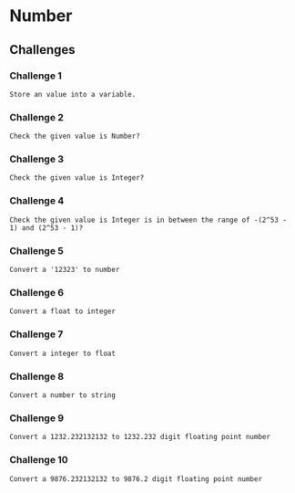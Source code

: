 # Number

## **Challenges**

### Challenge 1

```
Store an value into a variable.
```

### Challenge 2

```
Check the given value is Number?
```

### Challenge 3

```
Check the given value is Integer?
```

### Challenge 4

```
Check the given value is Integer is in between the range of -(2^53 - 1) and (2^53 - 1)?
```

### Challenge 5

```
Convert a '12323' to number
```

### Challenge 6

```
Convert a float to integer
```

### Challenge 7

```
Convert a integer to float
```

### Challenge 8

```
Convert a number to string
```

### Challenge 9

```
Convert a 1232.232132132 to 1232.232 digit floating point number
```

### Challenge 10

```
Convert a 9876.232132132 to 9876.2 digit floating point number
```
